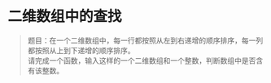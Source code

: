# 二维数组中的查找

> 题目：在一个二维数组中，每一行都按照从左到右递增的顺序排序，每一列都按照从上到下递增的顺序排序。  
  请完成一个函数，输入这样的一个二维数组和一个整数，判断数组中是否含有该整数。  


